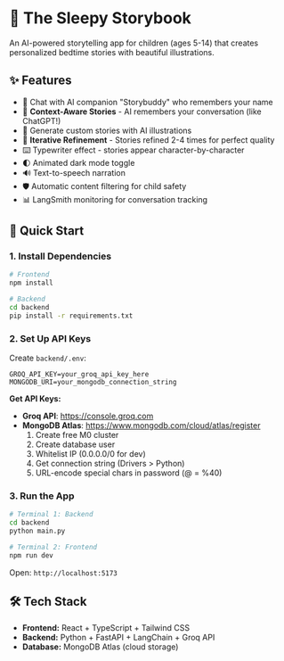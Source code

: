 # 🌙 The Sleepy Storybook

An AI-powered storytelling app for children (ages 5-14) that creates personalized bedtime stories with beautiful illustrations.

## ✨ Features
- 💬 Chat with AI companion "Storybuddy" who remembers your name
- 🧠 **Context-Aware Stories** - AI remembers your conversation (like ChatGPT!)
- 📖 Generate custom stories with AI illustrations  
- 🔄 **Iterative Refinement** - Stories refined 2-4 times for perfect quality
- ⌨️ Typewriter effect - stories appear character-by-character
- 🌓 Animated dark mode toggle
- 🔊 Text-to-speech narration
- 🛡️ Automatic content filtering for child safety
- 📊 LangSmith monitoring for conversation tracking

## 🚀 Quick Start

### 1. Install Dependencies
```bash
# Frontend
npm install

# Backend
cd backend
pip install -r requirements.txt
```

### 2. Set Up API Keys

Create `backend/.env`:
```
GROQ_API_KEY=your_groq_api_key_here
MONGODB_URI=your_mongodb_connection_string
```

**Get API Keys:**
- **Groq API**: https://console.groq.com
- **MongoDB Atlas**: https://www.mongodb.com/cloud/atlas/register
  1. Create free M0 cluster
  2. Create database user
  3. Whitelist IP (0.0.0.0/0 for dev)
  4. Get connection string (Drivers > Python)
  5. URL-encode special chars in password (@ = %40)

### 3. Run the App
```bash
# Terminal 1: Backend
cd backend
python main.py

# Terminal 2: Frontend
npm run dev
```

Open: `http://localhost:5173`

## 🛠️ Tech Stack
- **Frontend:** React + TypeScript + Tailwind CSS
- **Backend:** Python + FastAPI + LangChain + Groq API
- **Database:** MongoDB Atlas (cloud storage)

